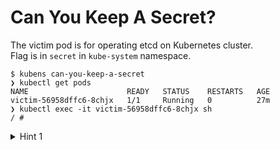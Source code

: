 # Can You Keep A Secret?

The victim pod is for operating etcd on Kubernetes cluster.  
Flag is in `secret` in `kube-system` namespace.

```shell
$ kubens can-you-keep-a-secret
❯ kubectl get pods
NAME                      READY   STATUS    RESTARTS   AGE
victim-56958dffc6-8chjx   1/1     Running   0          27m
❯ kubectl exec -it victim-56958dffc6-8chjx sh
/ #
```

<details>
<summary>Hint 1</summary>
Network namespace is not isolated.
</details>

